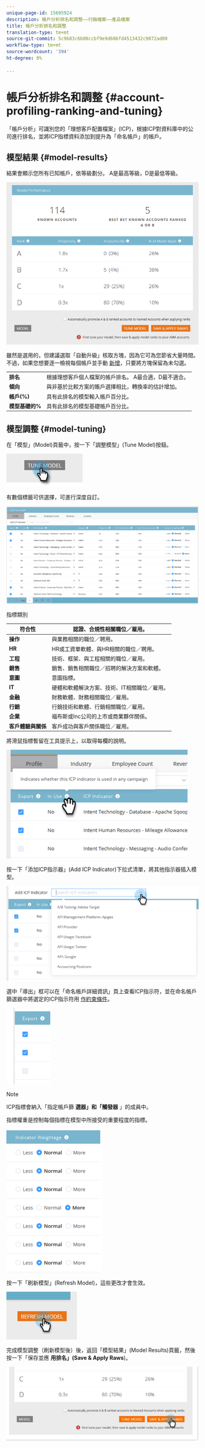 ```yaml
---
unique-page-id: 15695924
description: 帳戶分析排名和調整——行銷檔案——產品檔案
title: 帳戶分析排名和調整
translation-type: tm+mt
source-git-commit: 5c9683c6b00ccbf9e9d606fd4513432c9872ad00
workflow-type: tm+mt
source-wordcount: '394'
ht-degree: 0%

---
```



# 帳戶分析排名和調整 {#account-profiling-ranking-and-tuning}

「帳戶分析」可識別您的「理想客戶配置檔案」(ICP)，根據ICP對資料庫中的公司進行排名，並將ICP指標資料添加到提升為「命名帳戶」的帳戶。

## 模型結果 {#model-results}

結果會顯示您所有已知帳戶，依等級劃分。 A是最高等級，D是最低等級。

![](assets/results.png)

雖然是選用的，但建議選取「自動升級」核取方塊，因為它可為您節省大量時間。 不過，如果您想要逐一檢視每個帳戶並手動 [新增](http://docs.marketo.com/display/DOCS/Discover+Accounts#DiscoverAccounts-DiscoverCRMAccounts)，只要將方塊保留為未勾選。

<table> 
 <tbody> 
  <tr> 
   <td><strong>排名</strong></td> 
   <td> 
    <div>
      根據理想客戶個人檔案的帳戶排名。 A最合適，D最不適合。 
    </div></td> 
  </tr> 
  <tr> 
   <td><strong>傾向</strong></td> 
   <td> 
    <div>
      與非基於比較方案的賬戶選擇相比，轉換率的估計增加。 
    </div></td> 
  </tr> 
  <tr> 
   <td><strong>帳戶(%)</strong></td> 
   <td> 
    <div>
      具有此排名的模型輸入帳戶百分比。 
    </div></td> 
  </tr> 
  <tr> 
   <td><strong>模型基礎的%</strong></td> 
   <td> 
    <div>
      具有此排名的模型基礎帳戶百分比。 
    </div></td> 
  </tr> 
 </tbody> 
</table>

## 模型調整 {#model-tuning}

在「模型」(Model)頁籤中，按一下「調整模型」(Tune Model)按鈕。

![](assets/two.png)

有數個標籤可供選擇，可進行深度自訂。

![](assets/tuning-page.png)

指標類別

| **符合性** | 認證、合規性相關職位／雇用。 |
|---|---|
| **操作** | 與業務相關的職位／聘用。 |
| **HR** | HR或工資單軟體、與HR相關的職位／聘用。 |
| **工程** | 技術、框架、與工程相關的職位／雇用。 |
| **銷售** | 銷售、銷售相關職位／招聘的解決方案和軟體。 |
| **意圖** | 意圖指標。 |
| **IT** | 硬體和軟體解決方案、技術、IT相關職位／雇用。 |
| **金融** | 財務軟體、財務相關職位／雇用。 |
| **行銷** | 行銷技術和軟體、行銷相關職位／雇用。 |
| **企業** | 福布斯或Inc公司的上市或商業夥伴關係。 |
| **客戶體驗與關係** | 客戶成功與客戶關係職位／雇用。 |

將滑鼠指標暫留在工具提示上，以取得每欄的說明。

![](assets/tool-tip.png)

按一下「添加ICP指示器」(Add ICP Indicator)下拉式清單，將其他指示器插入模型。

![](assets/add-icp.png)

選中「導出」框可以在「命名帳戶詳細資訊」頁上查看ICP指示符，並在命名帳戶篩選器中將選定的ICP指示符用 [作約束條件](http://docs.marketo.com/display/DOCS/Account+Filters)。

![](assets/export.png)

>[!NOTE]
>
>ICP指標會納入「指定帳戶篩 **選器」和「觸發器** 」的成員中。

指標權重是控制每個指標在模型中所接受的重要程度的指標。

![](assets/weightage.png)

按一下「刷新模型」(Refresh Model)，這些更改才會生效。

![](assets/refresh-button.png)

完成模型調整（刷新模型後）後，返回「模型結果」(Model Results)頁籤，然後按一下「保存並應 **用排名」(Save &amp; Apply Raws**)。

![](assets/ranks.png)

